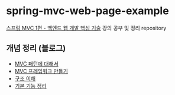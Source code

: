 # spring-mvc-web-page-example
[스프링 MVC 1편 - 백엔드 웹 개발 핵심 기술](https://www.inflearn.com/course/%EC%8A%A4%ED%94%84%EB%A7%81-mvc-1) 강의 공부 및 정리 repository


## 개념 정리 (블로그)
- [MVC 패턴에 대해서](https://kkkdh.tistory.com/entry/Spring-MVC-MVC-%ED%8C%A8%ED%84%B4%EC%97%90-%EB%8C%80%ED%95%B4%EC%84%9C)
- [MVC 프레임워크 만들기](https://kkkdh.tistory.com/entry/Spring-MVC-MVC-%ED%94%84%EB%A0%88%EC%9E%84%EC%9B%8C%ED%81%AC-%EB%A7%8C%EB%93%A4%EA%B8%B0)
- [구조 이해](https://kkkdh.tistory.com/entry/%EC%8A%A4%ED%94%84%EB%A7%81-MVC-%EA%B5%AC%EC%A1%B0-%EC%9D%B4%ED%95%B4)
- [기본 기능 정리](https://kkkdh.tistory.com/entry/Spring-MVC-%EA%B8%B0%EB%B3%B8-%EA%B8%B0%EB%8A%A5)
